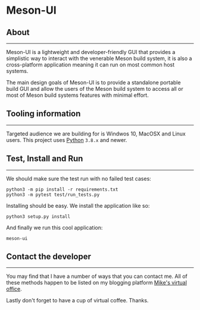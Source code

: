 # Meson-UI

## About

* * *

Meson-UI is a lightweight and developer-friendly GUI that provides
a simplistic way to interact with the venerable Meson build system,
it is also a cross-platform application meaning it can run on most
common host systems.

The main design goals of Meson-UI is to provide a standalone portable
build GUI and allow the users of the Meson build system to access all
or most of Meson build systems features with minimal effort.

## Tooling information

* * *

Targeted audience we are building for is Windwos 10, MacOSX and Linux
users. This project uses [Python](https://www.python.org/) `3.8.x` and newer.

## Test, Install and Run

* * *

We should make sure the test run with no failed test cases:

```console
python3 -m pip install -r requirements.txt
python3 -m pytest test/run_tests.py
```

Installing should be easy. We install the application like so:

```console
python3 setup.py install
```

And finally we run this cool application:

```console
meson-ui
```

## Contact the developer

* * *

You may find that I have a number of ways that you can contact
me. All of these methods happen to be listed on my blogging platform
[Mike's virtual office](https://michaelbrockus.home.blog/contact/).

Lastly don't forget to have a cup of virtual coffee. Thanks.
